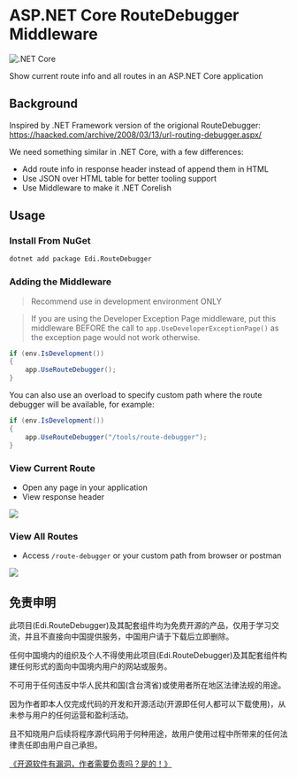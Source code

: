 # ASP.NET Core RouteDebugger Middleware

![.NET Core](https://github.com/EdiWang/AspNetCore-RouteDebuggerMiddleware/workflows/.NET%20Core/badge.svg)

Show current route info and all routes in an ASP.NET Core application

## Background

Inspired by .NET Framework version of the origional RouteDebugger: https://haacked.com/archive/2008/03/13/url-routing-debugger.aspx/

We need something similar in .NET Core, with a few differences:

- Add route info in response header instead of append them in HTML
- Use JSON over HTML table for better tooling support
- Use Middleware to make it .NET Corelish

## Usage

### Install From NuGet

```bash
dotnet add package Edi.RouteDebugger
```

### Adding the Middleware

> Recommend use in development environment ONLY

> If you are using the Developer Exception Page middleware, put this middleware BEFORE the call to `app.UseDeveloperExceptionPage()` as the exception page would not work otherwise.

```csharp
if (env.IsDevelopment())
{
    app.UseRouteDebugger();
}
```

You can also use an overload to specify custom path where the route debugger will be available, for example:

```csharp
if (env.IsDevelopment())
{
    app.UseRouteDebugger("/tools/route-debugger");
}
```

### View Current Route

- Open any page in your application
- View response header

![](https://raw.githubusercontent.com/EdiWang/AspNetCore-RouteDebuggerMiddleware/master/screenshot/Screenshot_1.png)

### View All Routes

- Access `/route-debugger` or your custom path from browser or postman

![](https://raw.githubusercontent.com/EdiWang/AspNetCore-RouteDebuggerMiddleware/master/screenshot/Screenshot_2.png)


## 免责申明

此项目(Edi.RouteDebugger)及其配套组件均为免费开源的产品，仅用于学习交流，并且不直接向中国提供服务，中国用户请于下载后立即删除。

任何中国境内的组织及个人不得使用此项目(Edi.RouteDebugger)及其配套组件构建任何形式的面向中国境内用户的网站或服务。

不可用于任何违反中华人民共和国(含台湾省)或使用者所在地区法律法规的用途。

因为作者即本人仅完成代码的开发和开源活动(开源即任何人都可以下载使用)，从未参与用户的任何运营和盈利活动。

且不知晓用户后续将程序源代码用于何种用途，故用户使用过程中所带来的任何法律责任即由用户自己承担。

[《开源软件有漏洞，作者需要负责吗？是的！》](https://go.edi.wang/aka/os251)